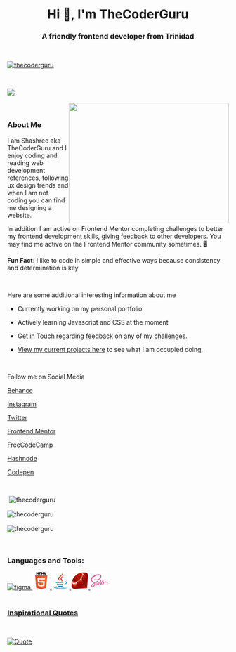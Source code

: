 <h1 align="center">Hi 👋, I'm TheCoderGuru</h1>

<h3 align="center">A friendly frontend developer from Trinidad</h3>

<br>

<p align="left"> <a href="https://github.com/ryo-ma/github-profile-trophy"><img src="https://github-profile-trophy.vercel.app/?username=thecoderguru" alt="thecoderguru" /></a> </p>

<br>

![](https://komarev.com/ghpvc/?username=TheCoderGuru)


<img align="right" height="274px" width="364px" src="https://cdn.dribbble.com/users/1025838/screenshots/6220885/devguy3.gif">

<br>

<h3>About Me</h3>

I am Shashree aka TheCoderGuru and I enjoy coding and reading web development references, following ux design trends and when I am not coding you can find me designing a website.

In addition I am active on Frontend Mentor completing challenges to better my frontend development skills, giving feedback to other developers. You may find me active on the Frontend Mentor community sometimes. 🖥

**Fun Fact**: I like to code in simple and effective ways because consistency and determination is key

<br>

Here are some additional interesting information about me

* Currently working on my personal portfolio

* Actively learning Javascript and CSS at the moment

* [Get in Touch](mailto:shashreeshachindrasamuel14@gmail.com/) regarding feedback on any of my challenges.

* [View my current projects here](https://www.frontendmentor.io/profile/TheCoderGuru) to see what I am occupied doing.

<br>

Follow me on Social Media

[Behance](https://www.behance.net/shashreesamuel2003)

[Instagram](https://www.instagram.com/thecoderguru_official)

[Twitter](https://www.twitter.com/TheCoderGuru)

[Frontend Mentor](https://www.frontendmentor.io/profile/TheCoderGuru)

[FreeCodeCamp](https://www.freecodecamp.org/TheCoderGuru)

[Hashnode](https://thecoderguru.hashnode.dev/)

[Codepen](https://www.codepen.io/TheCoderGuru/)

<br>

<p>&nbsp;<img align="center" src="https://github-readme-stats.vercel.app/api?username=thecoderguru&show_icons=true&locale=en&layout=10" alt="thecoderguru" /></p>

<img align="center" src="https://github-readme-stats.vercel.app/api/top-langs/?username=TheCoderGuru&layout=compact" alt="thecoderguru" />


<p><img align="center" src="https://github-readme-streak-stats.herokuapp.com/?user=thecoderguru&" alt="thecoderguru" /></p>

<br>
<p align="left">
</p>

<h3 align="left">Languages and Tools:</h3>
<p align="left">  <a href="https://www.figma.com/" target="_blank" rel="noreferrer"> <img src="https://www.vectorlogo.zone/logos/figma/figma-icon.svg" alt="figma" width="40" height="40"/> </a> <a href="https://www.w3.org/html/" target="_blank" rel="noreferrer"> <img src="https://raw.githubusercontent.com/devicons/devicon/master/icons/html5/html5-original-wordmark.svg" alt="html5" width="40" height="40"/> </a> <a href="https://www.java.com" target="_blank" rel="noreferrer"> <img src="https://raw.githubusercontent.com/devicons/devicon/master/icons/java/java-original.svg" alt="java" width="40" height="40"/> </a> <a href="https://developer.mozilla.org/en-US/docs/Web/JavaScript" target="_blank" rel="noreferrer">  <img src="https://raw.githubusercontent.com/devicons/devicon/master/icons/ruby/ruby-original.svg" alt="ruby" width="40" height="40"/> </a> <a href="https://sass-lang.com" target="_blank" rel="noreferrer"> <img src="https://raw.githubusercontent.com/devicons/devicon/master/icons/sass/sass-original.svg" alt="sass" width="40" height="40"/> </a> <a href="https://www.vagrantup.com/" target="_blank" rel="noreferrer"> 

<br>

<br>

<h3 align="left">Inspirational Quotes</h3>

<br>

![Quote](https://github-readme-quotes.herokuapp.com/quote?quoteCategory=programming&motivational)
